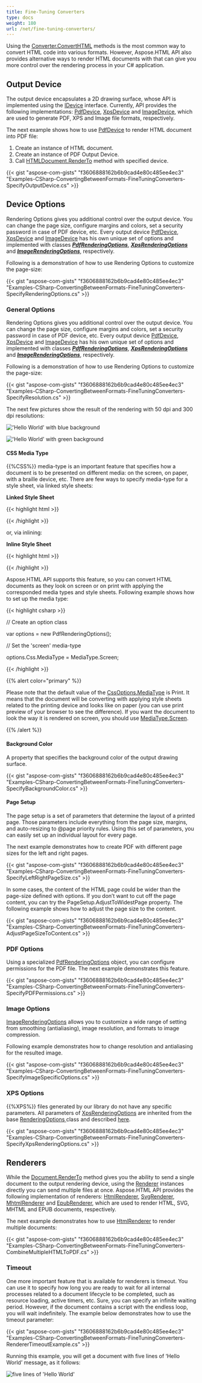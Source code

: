 ```yaml
---
title: Fine-Tuning Converters
type: docs
weight: 180
url: /net/fine-tuning-converters/
---
```


Using the [Converter.ConvertHTML](https://apireference.aspose.com/net/html/aspose.html.converters/converter/methods/converthtml/index) methods is the most common way to convert HTML code into various formats. However, Aspose.HTML API also provides alternative ways to render HTML documents with that can give you more control over the rendering process in your C# application.
## **Output Device**
The output device encapsulates a 2D drawing surface, whose API is implemented using the [IDevice](https://apireference.aspose.com/net/html/aspose.html.rendering/idevice) interface. Currently, API provides the following implementations: [PdfDevice](https://apireference.aspose.com/net/html/aspose.html.rendering.pdf/pdfdevice), [XpsDevice](https://apireference.aspose.com/net/html/aspose.html.rendering.xps/xpsdevice) and [ImageDevice](https://apireference.aspose.com/net/html/aspose.html.rendering.image/imagedevice), which are used to generate PDF, XPS and Image file formats, respectively.

The next example shows how to use [PdfDevice](https://apireference.aspose.com/net/html/aspose.html.rendering.pdf/pdfdevice) to render HTML document into PDF file:

1. Create an instance of HTML document.
1. Create an instance of PDF Output Device.
1. Call [HTMLDocument.RenderTo](https://apireference.aspose.com/net/html/aspose.html/htmldocument/methods/renderto) method with specified device.

{{< gist "aspose-com-gists" "f3606888162b6b9cad4e80c485ee4ec3" "Examples-CSharp-ConvertingBetweenFormats-FineTuningConverters-SpecifyOutputDevice.cs" >}}
## **Device Options**
Rendering Options gives you additional control over the output device. You can change the page size, configure margins and colors, set a security password in case of PDF device, etc. Every output device [PdfDevice](https://apireference.aspose.com/net/html/aspose.html.rendering.pdf/pdfdevice), [XpsDevice](https://apireference.aspose.com/net/html/aspose.html.rendering.xps/xpsdevice) and [ImageDevice](https://apireference.aspose.com/net/html/aspose.html.rendering.image/imagedevice) has his own unique set of options and implemented with classes [***PdfRenderingOptions***](https://apireference.aspose.com/net/html/aspose.html.rendering.pdf/pdfrenderingoptions), [***XpsRenderingOptions***](https://apireference.aspose.com/net/html/aspose.html.rendering.xps/xpsrenderingoptions) and [***ImageRenderingOptions***](https://apireference.aspose.com/net/html/aspose.html.rendering.image/imagerenderingoptions), respectively.

Following is a demonstration of how to use Rendering Options to customize the page-size:

{{< gist "aspose-com-gists" "f3606888162b6b9cad4e80c485ee4ec3" "Examples-CSharp-ConvertingBetweenFormats-FineTuningConverters-SpecifyRenderingOptions.cs" >}}
### **General Options**
Rendering Options gives you additional control over the output device. You can change the page size, configure margins and colors, set a security password in case of PDF device, etc. Every output device [PdfDevice](https://apireference.aspose.com/net/html/aspose.html.rendering.pdf/pdfdevice), [XpsDevice](https://apireference.aspose.com/net/html/aspose.html.rendering.xps/xpsdevice) and [ImageDevice](https://apireference.aspose.com/net/html/aspose.html.rendering.image/imagedevice) has his own unique set of options and implemented with classes [***PdfRenderingOptions***](https://apireference.aspose.com/net/html/aspose.html.rendering.pdf/pdfrenderingoptions), [***XpsRenderingOptions***](https://apireference.aspose.com/net/html/aspose.html.rendering.xps/xpsrenderingoptions) and [***ImageRenderingOptions***](https://apireference.aspose.com/net/html/aspose.html.rendering.image/imagerenderingoptions), respectively.

Following is a demonstration of how to use Rendering Options to customize the page-size:

{{< gist "aspose-com-gists" "f3606888162b6b9cad4e80c485ee4ec3" "Examples-CSharp-ConvertingBetweenFormats-FineTuningConverters-SpecifyResolution.cs" >}}

The next few pictures show the result of the rendering with 50 dpi and 300 dpi resolutions:

!['Hello World' with blue background](fine-tuning-converters_1.png)

!['Hello World' with green background](fine-tuning-converters_2.png)
#### **CSS Media Type**
{{%CSS%}} media-type is an important feature that specifies how a document is to be presented on different media: on the screen, on paper, with a braille device, etc. There are few ways to specify media-type for a style sheet, via linked style sheets:



**Linked Style Sheet**

{{< highlight html >}}

 <link rel="stylesheet" type="text/css" media="print" href="style.css">

{{< /highlight >}}

or, via inlining:

**Inline Style Sheet**

{{< highlight html >}}

 <style type="text/css">

@media print {

  body{ color: #000000; }

}

</style>

{{< /highlight >}}

Aspose.HTML API supports this feature, so you can convert HTML documents as they look on screen or on print with applying the corresponded media types and style sheets. Following example shows how to set up the media type:

{{< highlight csharp >}}

 // Create an option class

var options = new PdfRenderingOptions();

// Set the 'screen' media-type

options.Css.MediaType = MediaType.Screen;

{{< /highlight >}}

{{% alert color="primary" %}} 

Please note that the default value of the [CssOptions.MediaType](https://apireference.aspose.com/net/html/aspose.html.rendering/cssoptions/properties/mediatype) is Print. It means that the document will be converting with applying style sheets related to the printing device and looks like on paper (you can use print preview of your browser to see the difference). If you want the document to look the way it is rendered on screen, you should use [MediaType.Screen](https://apireference.aspose.com/net/html/aspose.html.rendering/mediatype).

{{% /alert %}} 
#### **Background Color**
A property that specifies the background color of the output drawing surface.

{{< gist "aspose-com-gists" "f3606888162b6b9cad4e80c485ee4ec3" "Examples-CSharp-ConvertingBetweenFormats-FineTuningConverters-SpecifyBackgroundColor.cs" >}}
#### **Page Setup**
The page setup is a set of parameters that determine the layout of a printed page. Those parameters include everything from the page size, margins, and auto-resizing to @page priority rules. Using this set of parameters, you can easily set up an individual layout for every page.

The next example demonstrates how to create PDF with different page sizes for the left and right pages.



{{< gist "aspose-com-gists" "f3606888162b6b9cad4e80c485ee4ec3" "Examples-CSharp-ConvertingBetweenFormats-FineTuningConverters-SpecifyLeftRightPageSize.cs" >}}

In some cases, the content of the HTML page could be wider than the page-size defined with options. If you don’t want to cut off the page content, you can try the PageSetup.AdjustToWidestPage property. The following example shows how to adjust the page size to the content. 

{{< gist "aspose-com-gists" "f3606888162b6b9cad4e80c485ee4ec3" "Examples-CSharp-ConvertingBetweenFormats-FineTuningConverters-AdjustPageSizeToContent.cs" >}}
### **PDF Options**
Using a specialized [PdfRenderingOptions](https://apireference.aspose.com/net/html/aspose.html.rendering.pdf/pdfrenderingoptions) object, you can configure permissions for the PDF file. The next example demonstrates this feature.

{{< gist "aspose-com-gists" "f3606888162b6b9cad4e80c485ee4ec3" "Examples-CSharp-ConvertingBetweenFormats-FineTuningConverters-SpecifyPDFPermissions.cs" >}}
### **Image Options**
[ImageRenderingOptions](https://apireference.aspose.com/net/html/aspose.html.rendering.image/imagerenderingoptions/properties/compression) allows you to customize a wide range of setting from smoothing (antialiasing), image resolution, and formats to image compression.

Following example demonstrates how to change resolution and antialiasing for the resulted image.

{{< gist "aspose-com-gists" "f3606888162b6b9cad4e80c485ee4ec3" "Examples-CSharp-ConvertingBetweenFormats-FineTuningConverters-SpecifyImageSpecificOptions.cs" >}}
### **XPS Options**
{{%XPS%}} files generated by our library do not have any specific parameters. All parameters of [XpsRenderingOptions](https://apireference.aspose.com/net/html/aspose.html.rendering.xps/xpsrenderingoptions) are inherited from the base [RenderingOptions ](https://apireference.aspose.com/net/html/aspose.html.rendering/renderingoptions/properties/pagesetup)class and described [here](/html/net/fine-tuning-converters/#fine-tuningconverters-generaloptions).

{{< gist "aspose-com-gists" "f3606888162b6b9cad4e80c485ee4ec3" "Examples-CSharp-ConvertingBetweenFormats-FineTuningConverters-SpecifyXpsRenderingOptions.cs" >}}
## **Renderers**
While the [Document.RenderTo](https://apireference.aspose.com/net/html/aspose.html.dom/document/methods/renderto) method gives you the ability to send a single document to the output rendering device, using the [Renderer](https://apireference.aspose.com/net/html/aspose.html.rendering/renderer) instances directly you can send multiple files at once. Aspose.HTML API provides the following implementation of renderers: [HtmlRenderer](https://apireference.aspose.com/net/html/aspose.html.rendering.pdf/pdfdevice), [SvgRenderer](https://apireference.aspose.com/net/html/aspose.html.rendering.xps/xpsdevice), [MhtmlRenderer](https://apireference.aspose.com/net/html/aspose.html.rendering/mhtmlrenderer) and [EpubRenderer](https://apireference.aspose.com/net/html/aspose.html.rendering.image/imagedevice), which are used to render HTML, SVG, MHTML and EPUB documents, respectively.

The next example demonstrates how to use [HtmlRenderer](https://apireference.aspose.com/net/html/aspose.html.rendering/htmlrenderer) to render multiple documents:

{{< gist "aspose-com-gists" "f3606888162b6b9cad4e80c485ee4ec3" "Examples-CSharp-ConvertingBetweenFormats-FineTuningConverters-CombineMultipleHTMLToPDF.cs" >}}
### **Timeout**
One more important feature that is available for renderers is timeout. You can use it to specify how long you are ready to wait for all internal processes related to a document lifecycle to be completed, such as resource loading, active timers, etc. Sure, you can specify an infinite waiting period. However, if the document contains a script with the endless loop, you will wait indefinitely. The example below demonstrates how to use the timeout parameter: 



{{< gist "aspose-com-gists" "f3606888162b6b9cad4e80c485ee4ec3" "Examples-CSharp-ConvertingBetweenFormats-FineTuningConverters-RendererTimeoutExample.cs" >}}

Running this example, you will get a document with five lines of ‘Hello World’ message, as it follows:



![five lines of 'Hello World'](fine-tuning-converters_3.png)
